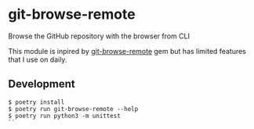 # git-browse-remote

Browse the GitHub repository with the browser from CLI

This module is inpired by [git-browse-remote](https://github.com/motemen/git-browse-remote) gem but has limited features that I use on daily.

## Development

```
$ poetry install
$ poetry run git-browse-remote --help
$ poetry run python3 -m unittest
``
